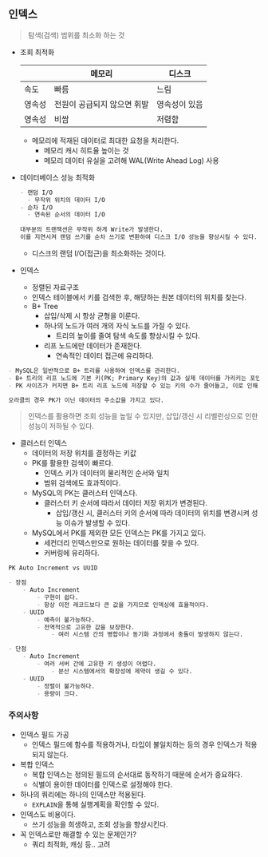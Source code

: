 ## 인덱스

> 탐색(검색) 범위를 최소화 하는 것

- 조회 최적화

  |     | 메모리             | 디스크     |
  |-----|-----------------|---------|
  | 속도  | 빠름              | 느림      |
  | 영속성 | 전원이 공급되지 않으면 휘발 | 영속성이 있음 |
  | 영속성 | 비쌈              | 저렴함     |
    - 메모리에 적재된 데이터로 최대한 요청을 처리한다.
        - 메모리 캐시 히트율 높이는 것
        - 메모리 데이터 유실을 고려해 WAL(Write Ahead Log) 사용


- 데이터베이스 성능 최적화
  ```markdown
  - 랜덤 I/O
    - 무작위 위치의 데이터 I/O
  - 순차 I/O
    - 연속된 순서의 데이터 I/O
    
  대부분의 트랜잭션은 무작위 하게 Write가 발생한다.
  이를 지연시켜 랜덤 쓰기를 순차 쓰기로 변환하여 디스크 I/O 성능을 향상시킬 수 있다.
  ```
    - 디스크의 랜덤 I/O(접근)을 최소화하는 것이다.


- 인덱스
    - 정렬된 자료구조
    - 인덱스 테이블에서 키를 검색한 후, 해당하는 원본 데이터의 위치를 찾는다.
    - B+ Tree
        - 삽입/삭제 시 항상 균형을 이룬다.
        - 하나의 노드가 여러 개의 자식 노드를 가질 수 있다.
            - 트리의 높이를 줄여 탐색 속도를 향상시킬 수 있다.
        - 리프 노드에만 데이터가 존재한다.
            - 연속적인 데이터 접근에 유리하다.

```markdown
- MySQL은 일반적으로 B+ 트리를 사용하여 인덱스를 관리한다.
- B+ 트리의 리프 노드에 기본 키(PK; Primary Key)의 값과 실제 데이터를 가리키는 포인터를 저장한다.
- PK 사이즈가 커지면 B+ 트리 리프 노드에 저장할 수 있는 키의 수가 줄어들고, 이로 인해 리벨런싱이 자주 발생한다.

오라클의 경우 PK가 이닌 데이터의 주소값을 가지고 있다.
```

> 인덱스를 활용하면 조회 성능을 높일 수 있지만, 삽입/갱신 시 리벨런싱으로 인한 성능이 저하될 수 있다.

- 클러스터 인덱스
    - 데이터의 저장 위치를 결정하는 키값
    - PK를 활용한 검색이 빠르다.
        - 인덱스 키가 데이터의 물리적인 순서와 일치
        - 범위 검색에도 효과적이다.
    - MySQL의 PK는 클러스터 인덱스다.
        - 클러스터 키 순서에 따라서 데이터 저장 위치가 변경된다.
            - 삽입/갱신 시, 클러스터 키의 순서에 따라 데이터의 위치를 변경시켜 성능 이슈가 발생할 수 있다.
    - MySQL에서 PK를 제외한 모든 인덱스는 PK를 가지고 있다.
        - 세컨더리 인덱스만으로 원하는 데이터를 찾을 수 있다.
        - 커버링에 유리하다.

```markdown
PK Auto Increment vs UUID

- 장점
    - Auto Increment
        - 구현이 쉽다.
        - 항상 이전 레코드보다 큰 값을 가지므로 인덱싱에 효율적이다.
    - UUID
        - 예측이 불가능하다.
        - 전역적으로 고유한 값을 보장한다.
            - 여러 시스템 간의 병합이나 동기화 과정에서 충돌이 발생하지 않는다.

- 단점
    - Auto Increment
        - 여러 서버 간에 고유한 키 생성이 어렵다.
            - 분산 시스템에서의 확장성에 제약이 생길 수 있다.
    - UUID
        - 정렬이 불가능하다.
        - 용량이 크다.
```

### 주의사항

- 인덱스 필드 가공
    - 인덱스 필드에 함수를 적용하거나, 타입이 불일치하는 등의 경우 인덱스가 적용되지 않는다.
- 복합 인덱스
    - 복합 인덱스는 정의된 필드의 순서대로 동작하기 때문에 순서가 중요하다.
    - 식별이 용이한 데이터를 인덱스로 설정해야 한다.
- 하나의 쿼리에는 하나의 인덱스만 적용된다.
    - `EXPLAIN`을 통해 실행계획을 확인할 수 있다.
- 인덱스도 비용이다.
    - 쓰기 성능을 희생하고, 조회 성능을 향상시킨다.
- 꼭 인덱스로만 해결할 수 있는 문제인가?
    - 쿼리 최적화, 캐싱 등.. 고려
